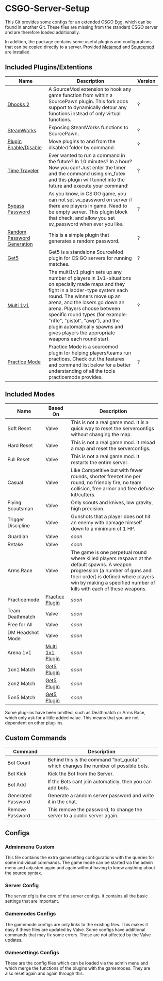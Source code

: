 # CSGO-Server-Setup
This Git provides some configs for an extended [CSGO Egg](https://github.com/Mashlex/Pterodactyl-Eggs/blob/199753a61b2bc9f04b5c4e3f6ecd1fea73615fb2/egg-counter--strike--global-offensive.json), which can be found in another Git. These files are missing from the standard CSGO server and are therefore loaded additionally.

In addition, the package contains some useful plugins and configurations that can be copied directly to a server. Provided [Metamod](https://www.sourcemm.net/) and [Sourcemod](https://www.sourcemod.net/) are installed.

## Included Plugins/Extentions
| Name | Description | Version |
|----------|----------|----------|
| [Dhooks 2](https://github.com/peace-maker/DHooks2) | A SourceMod extension to hook any game function from within a SourcePawn plugin. This fork adds support to dynamically detour any functions instead of only virtual functions. | ? |
| [SteamWorks](https://github.com/KyleSanderson/SteamWorks) | Exposing SteamWorks functions to SourcePawn. | ? |
| [Plugin Enable/Disable](https://forums.alliedmods.net/showthread.php?p=1682844) | Move plugins to and from the disabled folder by command. | ? |
| [Time Traveler](https://forums.alliedmods.net/showthread.php?t=134288&page=3) | Ever wanted to run a command in the future? In 10 minutes? In a hour? Now you can! Just enter the timer and the command using sm_futex and this plugin will tunnel into the future and execute your command! | ? |
| [Bypass Password](https://forums.alliedmods.net/showthread.php?p=2738005) | As you know, in CS:GO game, you can not set sv_password on server if there are players in game. Need to be empty server. This plugin block that check, and allow you set sv_password when ever you like. | ? |
| [Random Password Generation](https://forums.alliedmods.net/showthread.php?t=139990) | This is a simple plugin that generates a random password. | ? |
| [Get5](https://github.com/splewis/get5) | Get5 is a standalone SourceMod plugin for CS:GO servers for running matches. | ? |
| [Multi 1v1](https://github.com/splewis/csgo-multi-1v1) | The multi1v1 plugin sets up any number of players in 1v1-situations on specially made maps and they fight in a ladder-type system each round. The winners move up an arena, and the losers go down an arena. Players choose between specific round types (for example: "rifle", "pistol", "awp"), and the plugin automatically spawns and gives players the appropriate weapons each round start. | ? |
| [Practice Mode](https://github.com/splewis/csgo-practice-mode) | Practice Mode is a sourcemod plugin for helping players/teams run practices. Check out the features and command list below for a better understanding of all the tools practicemode provides. | ? |

## Included Modes
| Name | Based On | Description |
|----------|----------|----------|
| Soft Reset | Valve | This is not a real game mod. It is a quick way to reset the serverconfigs without changing the map. |
| Hard Reset | Valve | This is not a real game mod. It reload a map and reset the serverconfigs. |
| Full Reset | Valve | This is not a real game mod. It restarts the entire server. |
| Casual | Valve | Like Competitive but with fewer rounds, shorter freezetime per round, no friendly fire, no team collision, free armor and free defuse kit/cutters. |
| Flying Scoutsman | Valve | Only scouts and knives, low gravity, high precision. |
| Trigger Discipline | Valve | Gunshots that a player does not hit an enemy with damage himself down to a minimum of 1 HP. |
| Guardian | Valve | *soon* |
| Retake | Valve | *soon* |
| Arms Race | Valve | The game is one perpetual round where killed players respawn at the default spawns. A weapon progression (a number of guns and their order) is defined where players win by making a specified number of kills with each of these weapons. |
| Practicemode | [Practice Plugin](https://github.com/splewis/csgo-practice-mode) | *soon* |
| Team Deathmatch | Valve | *soon* |
| Free for All | Valve | *soon* |
| DM Headshot Mode | Valve | *soon* |
| Arena 1v1 | [Multi 1v1 Plugin](https://github.com/splewis/csgo-multi-1v1) | *soon* |
| 1on1 Match | [Get5 Plugin](https://github.com/splewis/get5) | *soon* |
| 2on2 Match | [Get5 Plugin](https://github.com/splewis/get5) | *soon* |
| 5on5 Match | [Get5 Plugin](https://github.com/splewis/get5) | *soon* | 

Some plug-ins have been omitted, such as Deathmatch or Arms Race, which only ask for a little added value. This means that you are not dependent on other plug-ins.

## Custom Commands
| Command | Description |
|----------|----------|
| Bot Count | Behind this is the command "bot_quota", which changes the number of possible bots. | 
| Bot Kick | Kick the Bot from the Server. |  
| Bot Add | If the Bots cant join automaticly, then you can add bots. | 
| Generated Password | Generate a random server password and write it in the chat. | 
| Remove Password | This remove the password, to change the server to a public server again. | 

## Configs
### Adminmenu Custom
This file contains the extra gamesetting configurations with the queries for some individual commands. The game mode can be started via the admin menu and adjusted again and again without having to know anything about the source syntax. 
### Server Config
The server.cfg is the core of the server configs. It contains all the basic settings that are important.
### Gamemodes Configs
The gamemode configs are only links to the existing files. This makes it easy if these files are updated by Valve. Some configs have additional commands that may fix some errors. These are not affected by the Valve updates.
### Gamesettings Configs
These are the config files which can be loaded via the admin menu and which merge the functions of the plugins with the gamemodes. They are also reset again and again through this.
